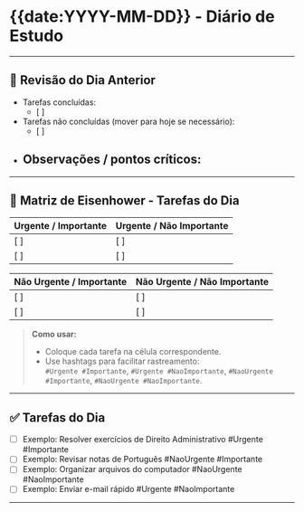 # {{date:YYYY-MM-DD}} - Diário de Estudo

---

## 🔄 Revisão do Dia Anterior
- Tarefas concluídas:
  - [ ] 
- Tarefas não concluídas (mover para hoje se necessário):
  - [ ] 
- Observações / pontos críticos:
  - 

---

## 🧭 Matriz de Eisenhower - Tarefas do Dia

| Urgente / Importante | Urgente / Não Importante |
| -------------------- | ------------------------ |
| [ ]                  | [ ]                      |
| [ ]                  | [ ]                      |

| Não Urgente / Importante    | Não Urgente / Não Importante |
|----------------------------|------------------------------|
| [ ]                         | [ ]                          |
| [ ]                         | [ ]                          |

> **Como usar:**  
> - Coloque cada tarefa na célula correspondente.  
> - Use hashtags para facilitar rastreamento:  
> `#Urgente #Importante`, `#Urgente #NaoImportante`, `#NaoUrgente #Importante`, `#NaoUrgente #NaoImportante`.

---

## ✅ Tarefas do Dia
- [ ] Exemplo: Resolver exercícios de Direito Administrativo #Urgente #Importante
- [ ] Exemplo: Revisar notas de Português #NaoUrgente #Importante
- [ ] Exemplo: Organizar arquivos do computador #NaoUrgente #NaoImportante
- [ ] Exemplo: Enviar e-mail rápido #Urgente #NaoImportante

---